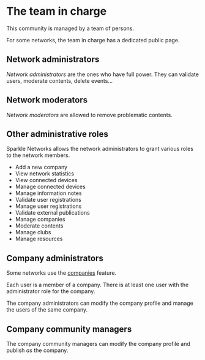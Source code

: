 
The team in charge
======================

This community is managed by a team of persons. 

For some networks, the team in charge has a dedicated public page. 

Network administrators
---------------------

*Network administrators* are the ones who have full power. They can validate users, moderate contents, delete events...

Network moderators
---------------------  

*Network moderators* are allowed to remove problematic contents.

Other administrative roles
-------------------------

Sparkle Networks allows the network administrators to grant various roles to the network members.

* Add a new company
* View network statistics
* View connected devices
* Manage connected devices
* Manage information notes
* Validate user registrations
* Manage user registrations
* Validate external publications
* Manage companies
* Moderate contents
* Manage clubs
* Manage resources

Company administrators
-------------------------

Some networks use the [companies](Features/Companies.en.md) feature.

Each user is a member of a company. There is at least one user with the administrator role for the company.

The company administrators can modify the company profile and manage the users of the same company.

Company community managers
----------------------------

The company community managers can modify the company profile and publish *as* the company. 

